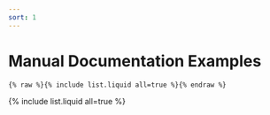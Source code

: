 ```yaml
---
sort: 1
---
```


# Manual Documentation Examples

```
{% raw %}{% include list.liquid all=true %}{% endraw %}
```

{% include list.liquid all=true %}
